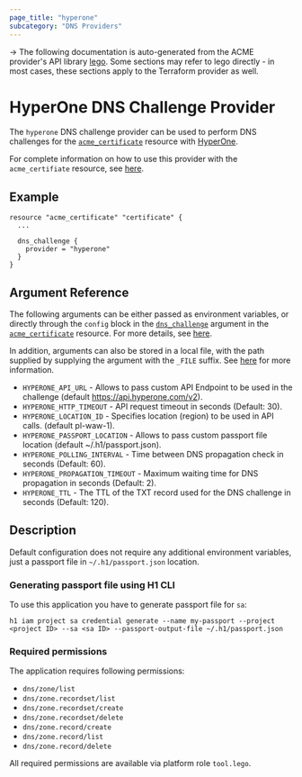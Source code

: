 ```yaml
---
page_title: "hyperone"
subcategory: "DNS Providers"
---
```


-> The following documentation is auto-generated from the ACME
provider's API library [lego](https://go-acme.github.io/lego/).  Some
sections may refer to lego directly - in most cases, these sections
apply to the Terraform provider as well.

# HyperOne DNS Challenge Provider

The `hyperone` DNS challenge provider can be used to perform DNS challenges for
the [`acme_certificate`][resource-acme-certificate] resource with
[HyperOne](https://www.hyperone.com).

[resource-acme-certificate]: ../resources/certificate.md

For complete information on how to use this provider with the `acme_certifiate`
resource, see [here][resource-acme-certificate-dns-challenges].

[resource-acme-certificate-dns-challenges]: ../resources/certificate.md#using-dns-challenges

## Example

```hcl
resource "acme_certificate" "certificate" {
  ...

  dns_challenge {
    provider = "hyperone"
  }
}
```
## Argument Reference

The following arguments can be either passed as environment variables, or
directly through the `config` block in the
[`dns_challenge`][resource-acme-certificate-dns-challenge-arg] argument in the
[`acme_certificate`][resource-acme-certificate] resource. For more details, see
[here][resource-acme-certificate-dns-challenges].

[resource-acme-certificate-dns-challenge-arg]: ../resources/certificate.md#dns_challenge

In addition, arguments can also be stored in a local file, with the path
supplied by supplying the argument with the `_FILE` suffix. See
[here][acme-certificate-file-arg-example] for more information.

[acme-certificate-file-arg-example]: ../resources/certificate.md#using-variable-files-for-provider-arguments


* `HYPERONE_API_URL` - Allows to pass custom API Endpoint to be used in the challenge (default https://api.hyperone.com/v2).
* `HYPERONE_HTTP_TIMEOUT` - API request timeout in seconds (Default: 30).
* `HYPERONE_LOCATION_ID` - Specifies location (region) to be used in API calls. (default pl-waw-1).
* `HYPERONE_PASSPORT_LOCATION` - Allows to pass custom passport file location (default ~/.h1/passport.json).
* `HYPERONE_POLLING_INTERVAL` - Time between DNS propagation check in seconds (Default: 60).
* `HYPERONE_PROPAGATION_TIMEOUT` - Maximum waiting time for DNS propagation in seconds (Default: 2).
* `HYPERONE_TTL` - The TTL of the TXT record used for the DNS challenge in seconds (Default: 120).

## Description

Default configuration does not require any additional environment variables,
just a passport file in `~/.h1/passport.json` location.

### Generating passport file using H1 CLI

To use this application you have to generate passport file for `sa`:

```
h1 iam project sa credential generate --name my-passport --project <project ID> --sa <sa ID> --passport-output-file ~/.h1/passport.json
```

### Required permissions

The application requires following permissions:
-  `dns/zone/list`
-  `dns/zone.recordset/list`
-  `dns/zone.recordset/create`
-  `dns/zone.recordset/delete`
-  `dns/zone.record/create`
-  `dns/zone.record/list`
-  `dns/zone.record/delete`

All required permissions are available via platform role `tool.lego`.

